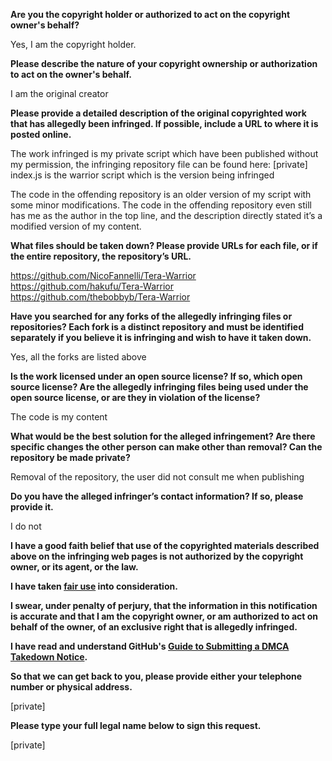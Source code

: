 **Are you the copyright holder or authorized to act on the copyright owner's behalf?**

Yes, I am the copyright holder.

**Please describe the nature of your copyright ownership or authorization to act on the owner's behalf.**

I am the original creator

**Please provide a detailed description of the original copyrighted work that has allegedly been infringed. If possible, include a URL to where it is posted online.**

The work infringed is my private script which have been published without my permission, the infringing repository file can be found here:
[private]  
index.js is the warrior script which is the version being infringed

The code in the offending repository is an older version of my script with some minor modifications.
The code in the offending repository even still has me as the author in the top line, and the description directly stated it’s a modified version of my content.

**What files should be taken down? Please provide URLs for each file, or if the entire repository, the repository’s URL.**

https://github.com/NicoFannelli/Tera-Warrior  
https://github.com/hakufu/Tera-Warrior  
https://github.com/thebobbyb/Tera-Warrior  

**Have you searched for any forks of the allegedly infringing files or repositories? Each fork is a distinct repository and must be identified separately if you believe it is infringing and wish to have it taken down.**

Yes, all the forks are listed above

**Is the work licensed under an open source license? If so, which open source license? Are the allegedly infringing files being used under the open source license, or are they in violation of the license?**

The code is my content

**What would be the best solution for the alleged infringement? Are there specific changes the other person can make other than removal? Can the repository be made private?**

Removal of the repository, the user did not consult me when publishing

**Do you have the alleged infringer’s contact information? If so, please provide it.**

I do not

**I have a good faith belief that use of the copyrighted materials described above on the infringing web pages is not authorized by the copyright owner, or its agent, or the law.**

**I have taken <a href="https://www.lumendatabase.org/topics/22">fair use</a> into consideration.**

**I swear, under penalty of perjury, that the information in this notification is accurate and that I am the copyright owner, or am authorized to act on behalf of the owner, of an exclusive right that is allegedly infringed.**

**I have read and understand GitHub's <a href="https://help.github.com/articles/guide-to-submitting-a-dmca-takedown-notice/">Guide to Submitting a DMCA Takedown Notice</a>.**

**So that we can get back to you, please provide either your telephone number or physical address.**

[private]  

**Please type your full legal name below to sign this request.**

[private]  
